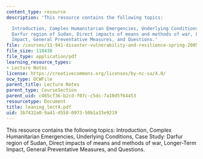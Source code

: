 ```yaml
---
content_type: resource
description: 'This resource contains the following topics:

  Introduction, Complex Humanitarian Emergencies, Underlying Conditions, Case Study:
  Darfur region of Sudan, Direct impacts of means and methods of war, Longer-Term
  Impact, General Preventative Measures, and Questions.'
file: /courses/11-941-disaster-vulnerability-and-resilience-spring-2005/3b7432a09a41d558097350b1a33e9219_leaning_lect4.pdf
file_size: 110438
file_type: application/pdf
learning_resource_types:
- Lecture Notes
license: https://creativecommons.org/licenses/by-nc-sa/4.0/
ocw_type: OCWFile
parent_title: Lecture Notes
parent_type: CourseSection
parent_uid: c465cf36-b2cd-f07c-c5dc-7a10d5f64453
resourcetype: Document
title: leaning_lect4.pdf
uid: 3b7432a0-9a41-d558-0973-50b1a33e9219
---
```

This resource contains the following topics:
Introduction, Complex Humanitarian Emergencies, Underlying Conditions, Case Study: Darfur region of Sudan, Direct impacts of means and methods of war, Longer-Term Impact, General Preventative Measures, and Questions.
